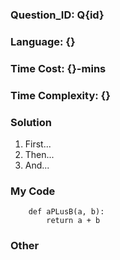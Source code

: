 <!-- Fill the Title with Q{id}_{username}_solution -->
### Question_ID: Q{id}
<!-- Change {id} to a 3-digit-number -->

### Language: {}
<!-- Type the language you use -->

### Time Cost: {}-mins
<!-- Time in minutes you spend to complete this question -->

### Time Complexity: {}
<!-- Time complexity of your solution -->

### Solution
<!-- Your thinkings and algorithms to this quesiton, write as much detailed as possible -->
1. First...
2. Then...
3. And...

### My Code

```
    def aPLusB(a, b):
        return a + b
```

### 

### Other
<!-- Everything else you want to write -->

